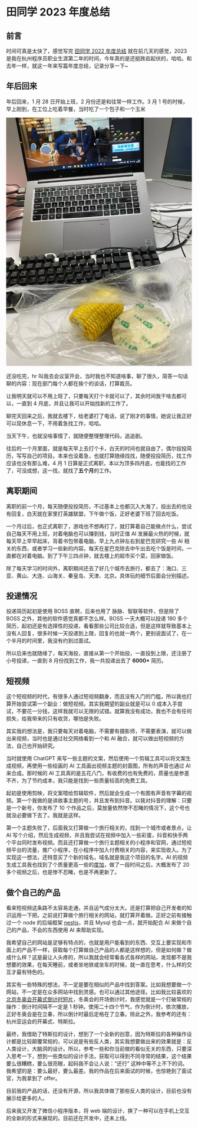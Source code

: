 # 田同学 2023 年度总结

## 前言

时间可真是太快了，感觉写完 [田同学 2022 年度总结](https://juejin.cn/post/7183301086524997688) 就在前几天的感觉，2023 是我在杭州程序员职业生涯第二年的时间，今年真的是还挺跌宕起伏的，哈哈。和去年一样，就这一年来写篇年度总结，记录分享一下~

## 年后回来

年后回来，1 月 28 日开始上班，2 月份还是和往常一样工作。3 月 1 号的时候，早上刚到，在工位上吃着早餐，当时吃了一个包子和一个玉米

![](./images/42.jpg)

还没吃完，hr 叫我去会议室开会，当时我也不知道啥事，聊了很久，简答一句话聊的内容：现在部门每个人都在挨个的谈话，打算裁员。

让我明天就可以不用上班了，只要每天打个卡就可以了，其余时间我干啥去都可以，一直到 4 月底，并且让我可以开始找新的工作了。

聊完天回来之后，我就去楼下，给老婆打了电话，说了刚才的事情，她说让我正好可以现休息一下，不用着急找工作，哈哈。

当天下午，也就没啥事情了，就随便整理整理代码，追追剧。

往后的一个月里面，就是每天早上去打个卡，白天的时间也就自由了，偶尔投投简历，写写自己的项目。本来也没着急，也就打算随缘找找，随便投投简历，找工作应该也没有那么难，4 月 1 日算是正式离职，本以为顶多四月底，也能找的工作了，可没成想，这一找，就找了**五个月**的工作。

## 离职期间

离职的前一个月，每天随便投投简历，不过基本上也都沉入大海了，投出去的也没有回复，白天就在家里打英雄联盟，下午做个饭，正好老婆下班了回去吃饭。

一个月过后，也正式离职了，游戏也不想再打了，就打算着自己能做点什么，尝试自己每天不用上班，对着电脑也可以赚到钱，当时正值 AI 发展最火热的时候，就每天早上早早起床，背着书包带着电脑，早上九点钟左右到星巴克研究一些 AI 相关的东西，或者学习一些新的内容。每天在星巴克除去中午出去吃个饭是时间，一直都在对着电脑。到了下午三四点钟，就去楼上的超市买个菜，回家做饭。

除了每天学习的时间外，离职期间还去了好几个城市去旅行，都去了：海口、三亚、黄山、大连、山海关、秦皇岛、天津、北京。具体玩的细节后面会分别描述。

## 投递情况

投递简历起初是使用 BOSS 直聘，后来也用了 脉脉、智联等软件，但是除了 BOSS 之外，其他的软件感觉真都不怎么样。BOSS 一天大概可以投递 180 多个简历，起初还是有选择性的投递，看看那些公司比较合适，但是这样就导致基本上没有人回复，很多时候一天投递到上限，回复的也就一两个，更别说面试了，在一个半月的时间里，我没有约到过面试。

所以后来也就随缘了，每天海投，直接从第一个开始投，一直投到上限，还注册了小号投递，一直到 8 月份找到工作，我一共投递出去了 **6000+** 简历。

## 短视频

这个短视频的时代，有很多人通过短视频翻身，而且没有入门的门槛，所以我也打算开始尝试第一个副业：做短视频。其实我期望的副业就是可以 0 成本入手尝试，不要花一分钱，这样我就可以无限的试错。就算我没有成功，我也不会有任何损失，给我带来的只有收货，哪怕是失败。

其实我的想法是，我只要每天对着电脑，不需要有摄影师，不需要表演，就可以做出来视频，当时也是通过社交网络看到一个和 AI 融合，就可以做出短视频的方法，自己也开始研究。

当时就使用 ChatGPT 来写一些主题的文案，然后使用一个剪辑工具可以将文案生成视频，再使用一些绘画的 AI 工具画出视频主题的封面图，所有的声音也通过 AI 来合成。那时候的 AI 工具真的是五花八门，有收费的也有免费的，质量也是参差不齐，为了节约成本，我只能是找到一些质量较高的免费工具。

起初是使用剪映，将文案喂给剪辑软件，然后就会生成一个有图有声音有字幕的视频。第一个我做的是讲故事主题的号，并且发布到抖音。以我对抖音的理解：只要是一个新号，你发布了 10 个作品之后，莫放量依然惨不忍睹的情况下，这个号也就没必要做下去了。我就是这样。

第一个主题失败了，后面我又打算做一个旅行相关的，找到一个城市或者景点，让 AI 写个介绍，然后生成视频，并且我尝试在视频中加入一些彩蛋，抖音和快手两个平台同时发布视频。而且还打算做一个旅行主题相关的小程序和官网，通过短视频平台的流量，推广小程序，在小程序中加入付费相关的内容，来实现收入。为了实现这一想法，还特意买了个新的域名，域名就是我这个项目的名字。AI 的视频生成工具我也找到了个质量更高一些的[度加](https://aigc.baidu.com/make)，做了一段时间之后，大概发布了 20 多个视频之后，也是惨不忍睹，也是不再更新了。

## 做个自己的产品

看来短视频这条路不太容易走通，并且运气成分太大。还是打算把自己开发者的知识运用一下把。之前说打算做个旅行相关的网站，就打算开着做。正好之前有接触过一个 node 的后端框架 [nestjs](https://github.com/nestjs/nest)，并且 Mysql 也会一点，就开始配合 AI 来做个自己的产品，不会的东西使用 AI 来帮助实现。

我希望自己的网站是足够有特点的，也就是用户能看到的东西、交互上要实现和市面上的产品不一样，获取每个打算做自己产品的人都是这样想的，但是如何做？做成什么样？这是最让人头疼的，所以我就会经常看各式各样的网站，发现都不是我想要的效果，在每天睡前，或者坐地铁或坐车的时候，就一直在思考，什么样的交互才最有特色的。

其实有一些特殊的想法，不一定是要在相似的产品中找到答案。比如我想要做一个网站，不一定是在众多网站中找到灵感。也可以通过其他途径。比如我比较喜欢的 [北京冬奥会开幕式倒计时短片](https://www.bilibili.com/video/BV1Vr4y1z7Up/?spm_id_from=333.999.0.0&vd_source=45b9ebc52408dcecd5ef3a71d406552e)，冬奥会的开场倒计时，我感觉就是一个打破常规的操作：倒计时间隔不一定是 1 秒钟。使用二十四个节气，作为倒计时，依次播放，正好冬奥会是在立春，所以倒计时最后定格在了立春。除此之外，我参考的还有：杭州亚运会的开幕式、特斯拉。

最终，我借助了特斯拉的设计，想到了一个全新的创意，因为特斯拉的各种操作设计都是比较颠覆常规的，可以说是有些反人类，其实我想要做出来的效果就是：反人类设计，大脑洞的设计。所以，参考一些和你当前做的看似无关的东西，只要深入思考一下，想到一些类似的设计手法，获取可以得到不同寻常的结果，这个结果要么很糟糕，要么很亮眼，起码我不会让人说：“还行” 这种中等不上不下的词。我希望的是：要么最好，要么最差。我的作品在后来面试的时候，也惊艳到了面试官，为我拿到了 offer。

目前我的产品的话，还没有开源，所以我具体做了那些反人类的设计，目前也没有展示给更多的人。

后来我又开发了微信小程序版本，将 web 端的设计，换了一种可以在手机上交互的全新的形式来展现的。目前还在开发中，还未上线。
